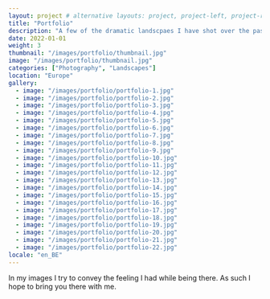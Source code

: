 ```yaml
---
layout: project # alternative layouts: project, project-left, project-right, project-top
title: "Portfolio"
description: "A few of the dramatic landscpaes I have shot over the past couple of years."
date: 2022-01-01
weight: 3
thumbnail: "/images/portfolio/thumbnail.jpg"
image: "/images/portfolio/thumbnail.jpg"
categories: ["Photography", "Landscapes"]
location: "Europe"
gallery:
  - image: "/images/portfolio/portfolio-1.jpg"
  - image: "/images/portfolio/portfolio-2.jpg"
  - image: "/images/portfolio/portfolio-3.jpg"
  - image: "/images/portfolio/portfolio-4.jpg"
  - image: "/images/portfolio/portfolio-5.jpg"
  - image: "/images/portfolio/portfolio-6.jpg"
  - image: "/images/portfolio/portfolio-7.jpg"
  - image: "/images/portfolio/portfolio-8.jpg"
  - image: "/images/portfolio/portfolio-9.jpg"
  - image: "/images/portfolio/portfolio-10.jpg"
  - image: "/images/portfolio/portfolio-11.jpg"
  - image: "/images/portfolio/portfolio-12.jpg"
  - image: "/images/portfolio/portfolio-13.jpg"
  - image: "/images/portfolio/portfolio-14.jpg"
  - image: "/images/portfolio/portfolio-15.jpg"
  - image: "/images/portfolio/portfolio-16.jpg"
  - image: "/images/portfolio/portfolio-17.jpg"
  - image: "/images/portfolio/portfolio-18.jpg"
  - image: "/images/portfolio/portfolio-19.jpg"
  - image: "/images/portfolio/portfolio-20.jpg"
  - image: "/images/portfolio/portfolio-21.jpg"
  - image: "/images/portfolio/portfolio-22.jpg"
locale: "en_BE"
---
```


In my images I try to convey the feeling I had while being there. As such I hope to bring you there with me.